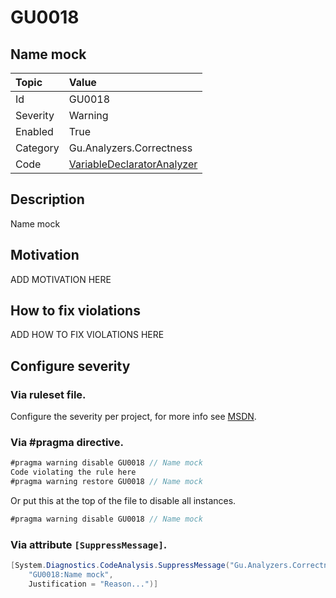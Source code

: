# GU0018
## Name mock

| Topic    | Value
| :--      | :--
| Id       | GU0018
| Severity | Warning
| Enabled  | True
| Category | Gu.Analyzers.Correctness
| Code     | [VariableDeclaratorAnalyzer](https://github.com/GuOrg/Gu.Analyzers/blob/master/Gu.Analyzers/Analyzers/VariableDeclaratorAnalyzer.cs)


## Description

Name mock

## Motivation

ADD MOTIVATION HERE

## How to fix violations

ADD HOW TO FIX VIOLATIONS HERE

<!-- start generated config severity -->
## Configure severity

### Via ruleset file.

Configure the severity per project, for more info see [MSDN](https://msdn.microsoft.com/en-us/library/dd264949.aspx).

### Via #pragma directive.
```C#
#pragma warning disable GU0018 // Name mock
Code violating the rule here
#pragma warning restore GU0018 // Name mock
```

Or put this at the top of the file to disable all instances.
```C#
#pragma warning disable GU0018 // Name mock
```

### Via attribute `[SuppressMessage]`.

```C#
[System.Diagnostics.CodeAnalysis.SuppressMessage("Gu.Analyzers.Correctness", 
    "GU0018:Name mock", 
    Justification = "Reason...")]
```
<!-- end generated config severity -->